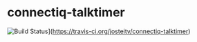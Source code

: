 # connectiq-talktimer

![Build Status](https://travis-ci.org/josteitv/connectiq-talktimer.svg?branch=master)](https://travis-ci.org/josteitv/connectiq-talktimer)

